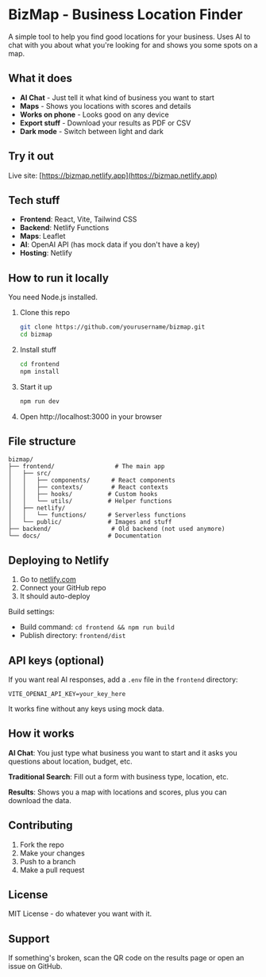 # BizMap - Business Location Finder

A simple tool to help you find good locations for your business. Uses AI to chat with you about what you're looking for and shows you some spots on a map.

## What it does

- **AI Chat** - Just tell it what kind of business you want to start
- **Maps** - Shows you locations with scores and details
- **Works on phone** - Looks good on any device
- **Export stuff** - Download your results as PDF or CSV
- **Dark mode** - Switch between light and dark

## Try it out

Live site: [https://bizmap.netlify.app](https://bizmap.netlify.app)

## Tech stuff

- **Frontend**: React, Vite, Tailwind CSS
- **Backend**: Netlify Functions
- **Maps**: Leaflet
- **AI**: OpenAI API (has mock data if you don't have a key)
- **Hosting**: Netlify

## How to run it locally

You need Node.js installed.

1. Clone this repo
   ```bash
   git clone https://github.com/yourusername/bizmap.git
   cd bizmap
   ```

2. Install stuff
   ```bash
   cd frontend
   npm install
   ```

3. Start it up
   ```bash
   npm run dev
   ```

4. Open http://localhost:3000 in your browser

## File structure

```
bizmap/
├── frontend/                 # The main app
│   ├── src/
│   │   ├── components/      # React components
│   │   ├── contexts/        # React contexts
│   │   ├── hooks/          # Custom hooks
│   │   └── utils/          # Helper functions
│   ├── netlify/
│   │   └── functions/      # Serverless functions
│   └── public/             # Images and stuff
├── backend/                 # Old backend (not used anymore)
└── docs/                   # Documentation
```

## Deploying to Netlify

1. Go to [netlify.com](https://netlify.com)
2. Connect your GitHub repo
3. It should auto-deploy

Build settings:
- Build command: `cd frontend && npm run build`
- Publish directory: `frontend/dist`

## API keys (optional)

If you want real AI responses, add a `.env` file in the `frontend` directory:

```env
VITE_OPENAI_API_KEY=your_key_here
```

It works fine without any keys using mock data.

## How it works

**AI Chat**: You just type what business you want to start and it asks you questions about location, budget, etc.

**Traditional Search**: Fill out a form with business type, location, etc.

**Results**: Shows you a map with locations and scores, plus you can download the data.

## Contributing

1. Fork the repo
2. Make your changes
3. Push to a branch
4. Make a pull request

## License

MIT License - do whatever you want with it.

## Support

If something's broken, scan the QR code on the results page or open an issue on GitHub.